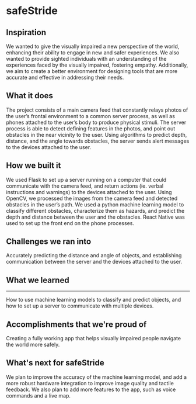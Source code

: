 # safeStride

## Inspiration
We wanted to give the visually impaired a new perspective of the world, enhancing their ability to engage in new and safer experiences. We also wanted to provide sighted individuals with an understanding of the experiences faced by the visually impaired, fostering empathy. Additionally, we aim to create a better environment for designing tools that are more accurate and effective in addressing their needs.


## What it does
The project consists of a main camera feed that constantly relays photos of the user’s frontal environment to a common server process, as well as phones attached to the user’s body to produce physical stimuli. The server process is able to detect defining features in the photos, and point out obstacles in the near vicinity to the user. Using algorithms to predict depth, distance, and the angle towards obstacles, the server sends alert messages to the devices attached to the user.

## How we built it
We used Flask to set up a server running on a computer that could communicate with the camera feed, and return actions (ie. verbal instructions and warnings) to the devices attached to the user. Using OpenCV, we processed the images from the camera feed and detected obstacles in the user’s path. We used a python machine learning model to classify different obstacles, characterize them as hazards, and predict the depth and distance between the user and the obstacles. React Native was used to set up the front end on the phone processes. 

## Challenges we ran into
Accurately predicting the distance and angle of objects, and establishing communication between the server and the devices attached to the user.

## What we learned
---
How to use machine learning models to classify and predict objects, and how to set up a server to communicate with multiple devices.

## Accomplishments that we're proud of
Creating a fully working app that helps visually impaired people navigate the world more safely. 

## What's next for safeStride
We plan to improve the accuracy of the machine learning model, and add a more robust hardware integration to improve image quality and tactile feedback. We also plan to add more features to the app, such as voice commands and a live map.
